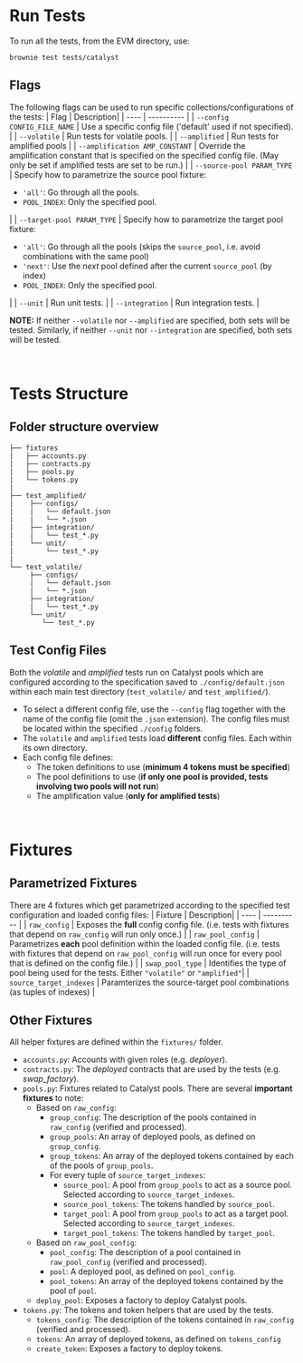 # Run Tests
To run all the tests, from the EVM directory, use:
```
brownie test tests/catalyst
```

## Flags
The following flags can be used to run specific collections/configurations of the tests:
| Flag                           | Description|
| ----                           | ---------- |
| `--config CONFIG_FILE_NAME`    | Use a specific config file ('default' used if not specified).  |
| `--volatile`                   | Run tests for volatile pools.  |
| `--amplified`                  | Run tests for amplified pools  |
| `--amplification AMP_CONSTANT` | Override the amplification constant that is specified on the specified config file. (May only be set if amplified tests are set to be run.)  |
| `--source-pool PARAM_TYPE` | Specify how to parametrize the source pool fixture:<ul><li>`'all'`: Go through all the pools.</li><li>`POOL_INDEX`: Only the specified pool.</li></ul>  |
| `--target-pool PARAM_TYPE` | Specify how to parametrize the target pool fixture:<ul><li>`'all'`: Go through all the pools (skips the `source_pool`, i.e. avoid combinations with the same pool)</li><li>`'next'`: Use the *next* pool defined after the current `source_pool` (by index)</li><li>`POOL_INDEX`: Only the specified pool.</li></ul>  |
| `--unit`                       | Run unit tests.  |
| `--integration`                | Run integration tests.  |

**NOTE:** If neither `--volatile` nor `--amplified` are specified, both sets will be tested. Similarly, if neither `--unit` nor `--integration` are specified, both sets will be tested.

<br/>

# Tests Structure
## Folder structure overview
```
├── fixtures
|   ├── accounts.py
|   ├── contracts.py
|   ├── pools.py
|   └── tokens.py
|
├── test_amplified/
|    ├── configs/
|    |   └── default.json
|    |   └── *.json
|    ├── integration/
|    |   └── test_*.py
|    └── unit/
|        └── test_*.py
|
└── test_volatile/
     ├── configs/
     |   └── default.json
     |   └── *.json
     ├── integration/
     |   └── test_*.py
     └── unit/
        └── test_*.py
```

## Test Config Files
Both the *volatile* and *amplified* tests run on Catalyst pools which are configured according to the specification saved to `./config/default.json` within each main test directory (`test_volatile/` and `test_amplified/`).
- To select a different config file, use the `--config` flag together with the name of the config file (omit the `.json` extension). The config files must be located within the specified `./config` folders.
- The `volatile` and `amplified` tests load **different** config files. Each within its own directory.
- Each config file defines:
    - The token definitions to use (**minimum 4 tokens must be specified**)
    - The pool definitions to use (**if only one pool is provided, tests involving two pools will not run**)
    - The amplification value (**only for amplified tests**)

<br/>

# Fixtures
## Parametrized Fixtures
There are 4 fixtures which get parametrized according to the specified test configuration and loaded config files:
| Fixture           | Description|
| ----              | ---------- |
| `raw_config`      | Exposes the **full** config config file. (i.e. tests with fixtures that depend on `raw_config` will run only once.) |
| `raw_pool_config` | Parametrizes **each** pool definition within the loaded config file. (i.e. tests with fixtures that depend on `raw_pool_config` will run once for every pool that is defined on the config file.) |
| `swap_pool_type`  | Identifies the type of pool being used for the tests. Either `"volatile"` or `"amplified"`|
| `source_target_indexes` | Paramterizes the source-target pool combinations (as tuples of indexes) |
## Other Fixtures
All helper fixtures are defined within the `fixtures/` folder.

- `accounts.py`: Accounts with given roles (e.g. *deployer*).
- `contracts.py`: The *deployed* contracts that are used by the tests (e.g. *swap_factory*).
- `pools.py`: Fixtures related to Catalyst pools. There are several **important fixtures** to note:
    - Based on `raw_config`:
        - `group_config`: The description of the pools contained in `raw_config` (verified and processed).
        - `group_pools`: An array of deployed pools, as defined on `group_config`.
        - `group_tokens`: An array of the deployed tokens contained by each of the pools of `group_pools`.
        - For every tuple of `source_target_indexes`:
            - `source_pool`: A pool from `group_pools` to act as a source pool. Selected according to `source_target_indexes`.
            - `source_pool_tokens`: The tokens handled by `source_pool`.
            - `target_pool`: A pool from `group_pools` to act as a target pool. Selected according to `source_target_indexes`.
            - `target_pool_tokens`: The tokens handled by `target_pool`.
    - Based on `raw_pool_config`:
        - `pool_config`: The description of a pool contained in `raw_pool_config` (verified and processed).
        - `pool`: A deployed pool, as defined on `pool_config`.
        - `pool_tokens`: An array of the deployed tokens contained by the pool of `pool`.
    - `deploy_pool`: Exposes a factory to deploy Catalyst pools.
- `tokens.py`: The tokens and token helpers that are used by the tests.
    - `tokens_config`: The description of the tokens contained in `raw_config` (verified and processed).
    - `tokens`: An array of deployed tokens, as defined on `tokens_config`
    - `create_token`: Exposes a factory to deploy tokens.
